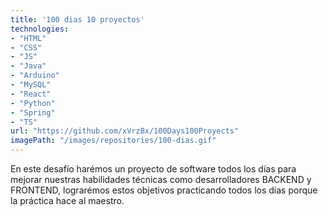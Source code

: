 ```yaml
---
title: '100 dias 10 proyectos'
technologies:
- "HTML"
- "CSS"
- "JS"
- "Java"
- "Arduino"
- "MySQL"
- "React"
- "Python"
- "Spring"
- "TS"
url: "https://github.com/xVrzBx/100Days100Proyects"
imagePath: "/images/repositories/100-dias.gif"
---
```


En este desafío harémos un proyecto de software todos los días para mejorar
nuestras habilidades técnicas como desarrolladores BACKEND y FRONTEND,
lograrémos estos objetivos practicando todos los días porque la práctica hace al
maestro.

